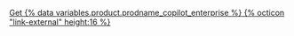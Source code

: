 <a href="https://github.com/github-copilot/business_signup/choose_business_type/?utm_source=copilot_business_docs" target="_blank" class="btn btn-primary mt-3 mr-3 no-underline"><span>Get {% data variables.product.prodname_copilot_enterprise %}</span> {% octicon "link-external" height:16 %}</a>
